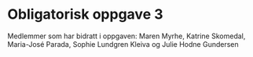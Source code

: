 # Obligatorisk oppgave 3

Medlemmer som har bidratt i oppgaven:
Maren Myrhe, Katrine Skomedal, Maria-José Parada, Sophie Lundgren Kleiva og Julie Hodne Gundersen
